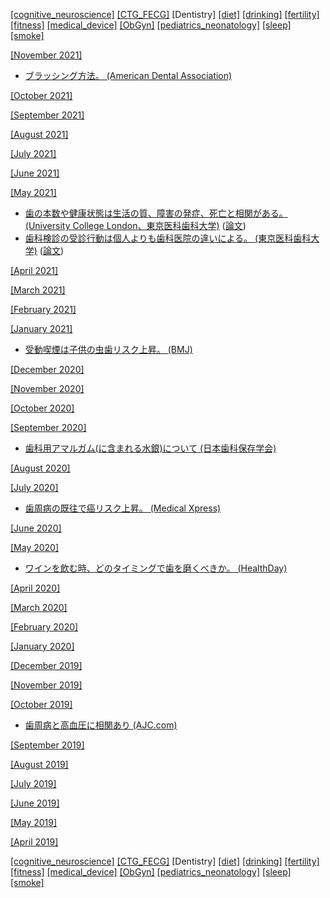 [\[cognitive_neuroscience\]](cognitive_neuroscience.md) [\[CTG_FECG\]](CTG_FECG.md) \[Dentistry\] [\[diet\]](diet.md) [\[drinking\]](drinking.md) [\[fertility\]](fertility.md) [\[fitness\]](fitness.md) [\[medical_device\]](medical_device.md) [\[ObGyn\]](ObGyn.md) [\[pediatrics_neonatology\]](pediatrics_neonatology.md) [\[sleep\]](sleep.md) [\[smoke\]](smoke.md)

[\[November 2021\]](2111.md)
* [ブラッシング方法。 (American Dental Association)](https://www.mouthhealthy.org/en/az-topics/b/brushing-your-teeth)

[\[October 2021\]](2110.md)

[\[September 2021\]](2109.md)

[\[August 2021\]](2108.md)

[\[July 2021\]](2107.md)

[\[June 2021\]](2106.md)

[\[May 2021\]](2105.md)
* [歯の本数や健康状態は生活の質、障害の発症、死亡と相関がある。 (University College London、東京医科歯科大学)](https://www.ucl.ac.uk/news/2021/may/tooth-loss-may-affect-ability-carry-out-everyday-tasks) ([論文](https://agsjournals.onlinelibrary.wiley.com/doi/10.1111/jgs.17021))
* [歯科検診の受診行動は個人よりも歯科医院の違いによる。 (東京医科歯科大学)](https://www.tmd.ac.jp/topics_detail/id=54694) ([論文](https://www.mdpi.com/1660-4601/18/6/2816))

[\[April 2021\]](2104.md)

[\[March 2021\]](2103.md)

[\[February 2021\]](2102.md)

[\[January 2021\]](2101.md)
* [受動喫煙は子供の虫歯リスク上昇。 (BMJ)](https://www.bmj.com/content/351/bmj.h5397)

[\[December 2020\]](2012.md)

[\[November 2020\]](2011.md)

[\[October 2020\]](2010.md)

[\[September 2020\]](2009.md)
* [歯科用アマルガム(に含まれる水銀)について (日本歯科保存学会)](https://www.ousda.jp/cmsdesigner/data/entry/saisin_news/saisin_news.03922.00000002.pdf)

[\[August 2020\]](2008.md)

[\[July 2020\]](2007.md)
* [歯周病の既往で癌リスク上昇。 (Medical Xpress)](https://medicalxpress.com/news/2020-07-flossing-ties-gum-disease-higher.html)

[\[June 2020\]](2006.md)

[\[May 2020\]](2005.md)
* [ワインを飲む時、どのタイミングで歯を磨くべきか。 (HealthDay)](https://consumer.healthday.com/general-health-information-16/misc-alcohol-news-13/turning-to-wine-during-lockdown-here-s-how-to-protect-your-teeth-752744.html)

[\[April 2020\]](2004.md)

[\[March 2020\]](2003.md)

[\[February 2020\]](2002.md)

[\[January 2020\]](2001.md)

[\[December 2019\]](1912.md)

[\[November 2019\]](1911.md)

[\[October 2019\]](1910.md)
* [歯周病と高血圧に相関あり (AJC.com)](https://www.ajc.com/news/world/people-with-gum-disease-more-likely-have-high-blood-pressure-study-says/ZkFNFbmlaZ7aEKJxIms15J/)

[\[September 2019\]](1909.md)

[\[August 2019\]](1908.md)

[\[July 2019\]](1907.md)

[\[June 2019\]](1906.md)

[\[May 2019\]](1905.md)

[\[April 2019\]](1904.md)

[\[cognitive_neuroscience\]](cognitive_neuroscience.md) [\[CTG_FECG\]](CTG_FECG.md) \[Dentistry\] [\[diet\]](diet.md) [\[drinking\]](drinking.md) [\[fertility\]](fertility.md) [\[fitness\]](fitness.md) [\[medical_device\]](medical_device.md) [\[ObGyn\]](ObGyn.md) [\[pediatrics_neonatology\]](pediatrics_neonatology.md) [\[sleep\]](sleep.md) [\[smoke\]](smoke.md)
